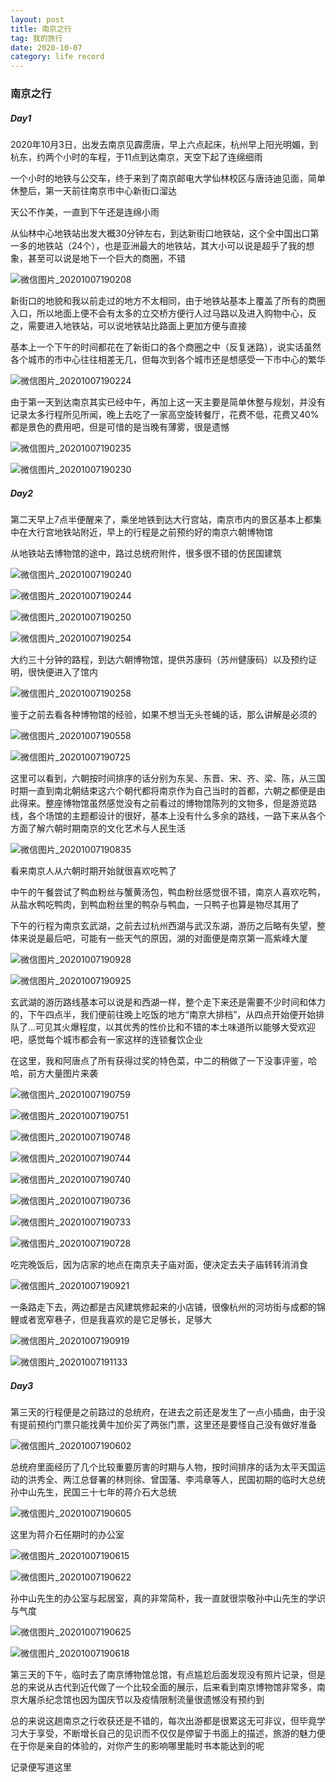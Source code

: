 ```yaml
---
layout: post
title: 南京之行
tag: 我的旅行
date: 2020-10-07
category: life record
---
```

### 南京之行

##### Day1

2020年10月3日，出发去南京见霹雳唐，早上六点起床，杭州早上阳光明媚，到杭东，约两个小时的车程，于11点到达南京，天空下起了连绵细雨

一个小时的地铁与公交车，终于来到了南京邮电大学仙林校区与唐诗迪见面，简单休整后，第一天前往南京市中心新街口溜达

天公不作美，一直到下午还是连绵小雨

从仙林中心地铁站出发大概30分钟左右，到达新街口地铁站，这个全中国出口第一多的地铁站（24个），也是亚洲最大的地铁站，其大小可以说是超乎了我的想象，甚至可以说是地下一个巨大的商圈，不错

![微信图片_20201007190208](微信图片_20201007190208.jpg)

新街口的地貌和我以前走过的地方不太相同，由于地铁站基本上覆盖了所有的商圈入口，所以地面上便不会有太多的立交桥方便行人过马路以及进入购物中心，反之，需要进入地铁站，可以说地铁站比路面上更加方便与直接

基本上一个下午的时间都花在了新街口的各个商圈之中（反复迷路），说实话虽然各个城市的市中心往往相差无几，但每次到各个城市还是想感受一下市中心的繁华

![微信图片_20201007190224](微信图片_20201007190224.jpg)

由于第一天到达南京其实已经中午，再加上这一天主要是简单休整与规划，并没有记录太多行程所见所闻，晚上去吃了一家高空旋转餐厅，花费不低，花费又40%都是景色的费用吧，但是可惜的是当晚有薄雾，很是遗憾

![微信图片_20201007190235](微信图片_20201007190235.jpg)

![微信图片_20201007190230](微信图片_20201007190230.jpg)

##### Day2

第二天早上7点半便醒来了，乘坐地铁到达大行宫站，南京市内的景区基本上都集中在大行宫地铁站附近，早上的行程是之前预约好的南京六朝博物馆

从地铁站去博物馆的途中，路过总统府附件，很多很不错的仿民国建筑

![微信图片_20201007190240](微信图片_20201007190240.jpg)

![微信图片_20201007190244](微信图片_20201007190244.jpg)

![微信图片_20201007190250](微信图片_20201007190250.jpg)

![微信图片_20201007190254](微信图片_20201007190254.jpg)

大约三十分钟的路程，到达六朝博物馆，提供苏康码（苏州健康码）以及预约证明，很快便进入了馆内

![微信图片_20201007190258](微信图片_20201007190258.jpg)

鉴于之前去看各种博物馆的经验，如果不想当无头苍蝇的话，那么讲解是必须的

![微信图片_20201007190558](微信图片_20201007190558.jpg)

![微信图片_20201007190725](微信图片_20201007190725.jpg)

这里可以看到，六朝按时间排序的话分别为东吴、东晋、宋、齐、梁、陈，从三国时期一直到南北朝结束这六个朝代都将南京作为自己当时的首都，六朝之都便是由此得来。整座博物馆虽然感觉没有之前看过的博物馆陈列的文物多，但是游览路线，各个场馆的主题都设计的很好，基本上没有什么多余的路线，一路下来从各个方面了解六朝时期南京的文化艺术与人民生活

![微信图片_20201007190835](微信图片_20201007190835.jpg)

看来南京人从六朝时期开始就很喜欢吃鸭了

中午的午餐尝试了鸭血粉丝与蟹黄汤包，鸭血粉丝感觉很不错，南京人喜欢吃鸭，从盐水鸭吃鸭肉，到鸭血粉丝里的鸭杂与鸭血，一只鸭子也算是物尽其用了

下午的行程为南京玄武湖，之前去过杭州西湖与武汉东湖，游历之后略有失望，整体来说是最后吧，可能有一些天气的原因，湖的对面便是南京第一高紫峰大厦

![微信图片_20201007190928](微信图片_20201007190928.jpg)

![微信图片_20201007190925](微信图片_20201007190925.jpg)

玄武湖的游历路线基本可以说是和西湖一样，整个走下来还是需要不少时间和体力的，下午四点半，我们便前往晚上吃饭的地方“南京大排档”，从四点开始便开始排队了...可见其火爆程度，以其优秀的性价比和不错的本土味道所以能够大受欢迎吧，感觉每个城市都会有一家这样的连锁餐饮企业

在这里，我和阿唐点了所有获得过奖的特色菜，中二的稍做了一下没事评鉴，哈哈，前方大量图片来袭

![微信图片_20201007190759](微信图片_20201007190759.jpg)

![微信图片_20201007190751](微信图片_20201007190751.jpg)

![微信图片_20201007190748](微信图片_20201007190748.jpg)

![微信图片_20201007190744](微信图片_20201007190744.jpg)

![微信图片_20201007190740](微信图片_20201007190740.jpg)

![微信图片_20201007190736](微信图片_20201007190736.jpg)

![微信图片_20201007190733](微信图片_20201007190733.jpg)

![微信图片_20201007190728](微信图片_20201007190728.jpg)

吃完晚饭后，因为店家的地点在南京夫子庙对面，便决定去夫子庙转转消消食

![微信图片_20201007190921](微信图片_20201007190921.jpg)

一条路走下去，两边都是古风建筑修起来的小店铺，很像杭州的河坊街与成都的锦鲤或者宽窄巷子，但是我喜欢的是它足够长，足够大

![微信图片_20201007190919](微信图片_20201007190919.jpg)

![微信图片_20201007191133](微信图片_20201007191133.jpg)

##### Day3

第三天的行程便是之前路过的总统府，在进去之前还是发生了一点小插曲，由于没有提前预约门票只能找黄牛加价买了两张门票，这里还是要怪自己没有做好准备

![微信图片_20201007190602](微信图片_20201007190602.jpg)

总统府里面经历了几个比较重要厉害的时期与人物，按时间排序的话为太平天国运动的洪秀全、两江总督署的林则徐、曾国藩、李鸿章等人，民国初期的临时大总统孙中山先生，民国三十七年的蒋介石大总统

![微信图片_20201007190605](微信图片_20201007190605.jpg)

这里为蒋介石任期时的办公室

![微信图片_20201007190615](微信图片_20201007190615.jpg)

![微信图片_20201007190622](微信图片_20201007190622.jpg)

孙中山先生的办公室与起居室，真的非常简朴，我一直就很崇敬孙中山先生的学识与气度

![微信图片_20201007190625](微信图片_20201007190625.jpg)

![微信图片_20201007190618](微信图片_20201007190618.jpg)

第三天的下午，临时去了南京博物馆总馆，有点尴尬后面发现没有照片记录，但是总的来说从古代到近代做了一个比较全面的展示，后来看到南京博物馆非常多，南京大屠杀纪念馆也因为国庆节以及疫情限制流量很遗憾没有预约到

总的来说这趟南京之行收获还是不错的，每次出游都是很累这无可非议，但毕竟学习大于享受，不断增长自己的见识而不仅仅是停留于书面上的描述，旅游的魅力便在于你是亲自的体验的，对你产生的影响哪里能时书本能达到的呢

记录便写道这里